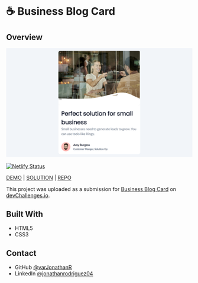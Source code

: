 # ☕ Business Blog Card

## Overview

![Business Blog Card_preview](https://github.com/varJonathanR/business-blog-card/blob/main/assets/business-blog-card_preview.png)

[![Netlify Status](https://api.netlify.com/api/v1/badges/57c4bbda-746c-4f22-86ce-c3bad9d362fc/deploy-status)](https://app.netlify.com/sites/business-blog-card-varjonathanr/deploys)

[DEMO](https://business-blog-card-varjonathanr.netlify.app/) | [SOLUTION](https://devchallenges.io/solution/1979) | [REPO](https://github.com/varJonathanR/business-blog-card)

This project was uploaded as a submission for [Business Blog Card](https://devchallenges.io/challenge/28) on [devChallenges.io](https://devchallenges.io/).

## Built With

- HTML5
- CSS3

## Contact

- GitHub [@varJonathanR](https://github.com/varJonathanR)
- LinkedIn [@jonathanrodriguez04](https://www.linkedin.com/in/jonathanrodriguez04)